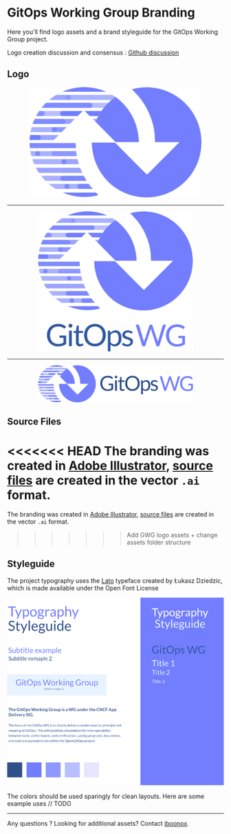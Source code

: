# GitOps Working Group Branding

Here you'll find logo assets and a brand styleguide for the GitOps Working Group project.

Logo creation discussion and consensus : [Github discussion](https://github.com/gitops-working-group/gitops-working-group/discussions/63)

## Logo

<div align="center">
<img src="icon/color/gitopswg-icon-color.svg" width=400px  /><hr/>
<img src="stacked/color/gitopswg-stacked-color.svg" width=360px  /><hr/>
<img src="horizontal/color/gitopswg-horizontal-color.svg" width=360px  />
</div>


## Source Files

<<<<<<< HEAD
The branding was created in [Adobe Illustrator](https://www.adobe.com/fr/products/illustrator.html), [source files](../src/) are created in the vector `.ai` format.
=======
The branding was created in [Adobe Illustrator](https://www.adobe.com/fr/products/illustrator.html), [source files](logos/src) are created in the vector `.ai` format.
>>>>>>> Add GWG logo assets + change assets folder structure

## Styleguide

The project typography uses the [Lato](https://fonts.google.com/specimen/Lato) typeface created by Łukasz Dziedzic, which is made available under the Open Font License

![opengitops-styleguide-typography](styleguide.svg)


The colors should be used sparingly for clean layouts. Here are some example uses // TODO

---

Any questions ? Looking for additional assets? Contact [iboonox](https://github.com/iboonox/).
